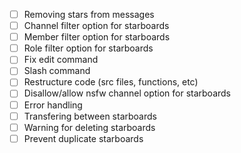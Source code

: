 - [ ] Removing stars from messages
- [ ] Channel filter option for starboards
- [ ] Member filter option for starboards
- [ ] Role filter option for starboards
- [ ] Fix edit command
- [ ] Slash command
- [ ] Restructure code (src files, functions, etc)
- [ ] Disallow/allow nsfw channel option for starboards
- [ ] Error handling
- [ ] Transfering between starboards
- [ ] Warning for deleting starboards
- [ ] Prevent duplicate starboards
